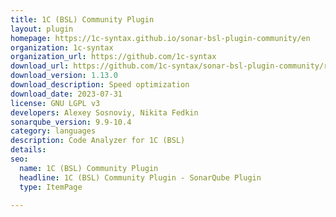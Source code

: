 ```yaml
---
title: 1C (BSL) Community Plugin
layout: plugin
homepage: https://1c-syntax.github.io/sonar-bsl-plugin-community/en
organization: 1c-syntax
organization_url: https://github.com/1c-syntax
download_url: https://github.com/1c-syntax/sonar-bsl-plugin-community/releases/download/v1.13.0/sonar-communitybsl-plugin-1.13.0.jar
download_version: 1.13.0
download_description: Speed optimization
download_date: 2023-07-31
license: GNU LGPL v3
developers: Alexey Sosnoviy, Nikita Fedkin
sonarqube_version: 9.9-10.4
category: languages
description: Code Analyzer for 1C (BSL)
details: 
seo:
  name: 1C (BSL) Community Plugin
  headline: 1C (BSL) Community Plugin - SonarQube Plugin
  type: ItemPage

---
```

